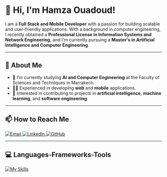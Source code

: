 # 👋 Hi, I'm Hamza Ouadoud!

I am a **Full Stack and Mobile Developer** with a passion for building scalable and user-friendly applications. With a background in computer engineering, I recently obtained a **Professional License in Information Systems and Network Engineering**, and I'm currently pursuing a **Master's in Artificial Intelligence and Computer Engineering**.

---
## 🌟 About Me

- 🔭 I’m currently studying **AI and Computer Engineering** at the Faculty of Sciences and Techniques in Marrakech.
- 🧑‍💻 Experienced in developing **web** and **mobile** applications.
- 🎯 Interested in contributing to projects in **artificial intelligence**, **machine learning**, and **software engineering**.

---

## 📫 How to Reach Me

<p align="left">
  <a href="mailto:hamzaouadoud116@gmail.com" target="_blank">
    <img alt="Email" src="https://img.shields.io/badge/Email-D14836?style=flat-square&logo=gmail&logoColor=white" />
  </a>
  <a href="https://www.linkedin.com/in/hamza-ouadoud" target="_blank">
    <img alt="LinkedIn" src="https://img.shields.io/badge/LinkedIn-0077B5?style=flat-square&logo=linkedin&logoColor=white" />
  </a>
  <a href="https://github.com/hamzaODprogramer" target="_blank">
    <img alt="GitHub" src="https://img.shields.io/badge/GitHub-181717?style=flat-square&logo=github&logoColor=white" />
  </a>
</p>

---

## 💻 Languages-Frameworks-Tools
[![My Skills](https://skillicons.dev/icons?i=html,css,js,php,py,java,cpp,c,cs,ts,mysql,mongodb,postgres,sqlite,react,nextjs,express,nodejs,flask,fastapi,laravel,tailwind,materialui,git,github,vscode,eclipse,postman,vercel,vite,latex,md)](https://skillicons.dev)
